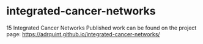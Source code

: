 # integrated-cancer-networks
15 Integrated Cancer Networks
Published work can be found on the project page: https://adrquint.github.io/integrated-cancer-networks/
